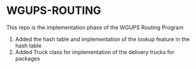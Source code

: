 # WGUPS-ROUTING
This repo is the implementation phase of the WGUPS Routing Program
1. Added the hash table and implementation of the lookup feature in the hash table
2. Added Truck class for implementation of the delivery trucks for packages